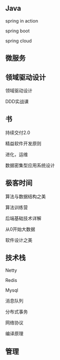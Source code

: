## Java

spring in action

spring boot

spring cloud

## 微服务



## 领域驱动设计

领域驱动设计

DDD实战课



## 书

持续交付2.0

精益软件开发原则

进化，运维

数据密集型应用系统设计

## 极客时间

算法与数据结构之美

算法训练营

后端基础技术详解

从0开始大数据

软件设计之美

## 技术栈

Netty

Redis

Mysql

消息队列

分布式事务

网络协议

编译原理

## 管理